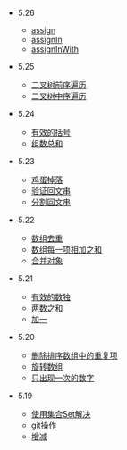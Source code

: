 - 5.26
   - [assign](https://www.lodashjs.com/docs/lodash.assign)
   - [assignIn](https://www.lodashjs.com/docs/lodash.assignIn)
   - [assignInWith](https://www.lodashjs.com/docs/lodash.assignInWith)
- 5.25
    - [二叉树前序遍历](https://leetcode-cn.com/leetbook/read/data-structure-binary-tree/xeywh5/)
    - [二叉树中序遍历](https://leetcode-cn.com/leetbook/read/data-structure-binary-tree/xecaj6/)
- 5.24
  - [有效的括号](https://leetcode-cn.com/problems/valid-parentheses/solution/valid-parentheses-fu-zhu-zhan-fa-by-jin407891080/)
   - [组数总和](https://leetcode-cn.com/problems/combination-sum/solution/zu-he-zong-he-by-leetcode-solution/)
- 5.23
    - [鸡蛋掉落](https://leetcode-cn.com/leetbook/read/top-interview-questions/xmup75/)
    - [验证回文串](https://leetcode-cn.com/leetbook/read/top-interview-questions/xah8k6/)
    - [分割回文串](https://leetcode-cn.com/leetbook/read/top-interview-questions/xaxi62/)
- 5.22
    - [数组去重](https://leetcode-cn.com/leetbook/read/top-interview-questions-easy/x21ib6/)
    - [数组每一项相加之和](https://leetcode-cn.com/leetbook/read/top-interview-questions-easy/x2skh7/)
    - [合并对象](https://leetcode-cn.com/leetbook/read/top-interview-questions/xm0u83/)
- 5.21 
    - [有效的数独](https://leetcode-cn.com/leetbook/read/top-interview-questions-easy/x2gy9m/)
    - [两数之和](https://leetcode-cn.com/leetbook/read/top-interview-questions-easy/x2jrse/)
    - [加一](https://leetcode-cn.com/leetbook/read/top-interview-questions-easy/x2cv1c/)
- 5.20
    - [删除排序数组中的重复项](https://leetcode-cn.com/leetbook/read/top-interview-questions-easy/x2gy9m/)
    - [旋转数组](https://leetcode-cn.com/leetbook/read/top-interview-questions-easy/x2skh7/)
    - [只出现一次的数字](https://leetcode-cn.com/leetbook/read/top-interview-questions-easy/x21ib6/)
    
- 5.19
    - [使用集合Set解决](https://leetcode-cn.com/leetbook/read/top-interview-questions/xm0u83/)
    - [git操作](https://jasonandjay.github.io/study/zh/standard/Start.html#git%E7%8E%AF%E5%A2%83)
    - [增减](https://leetcode-cn.com/leetbook/read/top-interview-questions-easy/x2cv1c/)